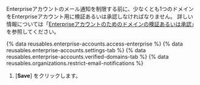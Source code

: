 Enterpriseアカウントのメール通知を制限する前に、少なくとも1つのドメインをEnterpriseアカウント用に検証あるいは承認しなければなりません。 詳しい情報については「[Enterpriseアカウントのためのドメインの検証あるいは承認](/github/setting-up-and-managing-your-enterprise/verifying-or-approving-a-domain-for-your-enterprise-account)」を参照してください。

{% data reusables.enterprise-accounts.access-enterprise %}
{% data reusables.enterprise-accounts.settings-tab %}
{% data reusables.enterprise-accounts.verified-domains-tab %}
{% data reusables.organizations.restrict-email-notifications %}
1. [**Save**] をクリックします。

